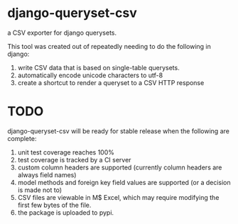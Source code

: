 django-queryset-csv
===================

a CSV exporter for django querysets.

This tool was created out of repeatedly needing to do the following in django:
1) write CSV data that is based on single-table querysets.
2) automatically encode unicode characters to utf-8
3) create a shortcut to render a queryset to a CSV HTTP response

TODO
====

django-queryset-csv will be ready for stable release when the following are complete:
1) unit test coverage reaches 100%
2) test coverage is tracked by a CI server
3) custom column headers are supported (currently column headers are always field names)
4) model methods and foreign key field values are supported (or a decision is made not to)
5) CSV files are viewable in M$ Excel, which may require modifying the first few bytes of the file.
6) the package is uploaded to pypi.
